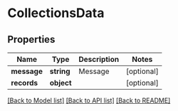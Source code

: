 # CollectionsData

## Properties
Name | Type | Description | Notes
------------ | ------------- | ------------- | -------------
**message** | **string** | Message | [optional] 
**records** | **object** |  | [optional] 

[[Back to Model list]](../../README.md#documentation-for-models) [[Back to API list]](../../README.md#documentation-for-api-endpoints) [[Back to README]](../../README.md)

